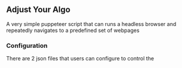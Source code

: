 ## Adjust Your Algo

A very simple puppeteer script that can runs a headless browser and repeatedly navigates to a predefined set of webpages

### Configuration

There are 2 json files that users can configure to control the 
